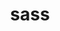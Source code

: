 ---
category: 4-letters
denotation: null
name: sass
reference_link: https://www.etymonline.com/word/sass
root_language: null
root_name: null
title: sass
type: free
word_sums:
- respelling: sass
  sum: 'Sass + '
---